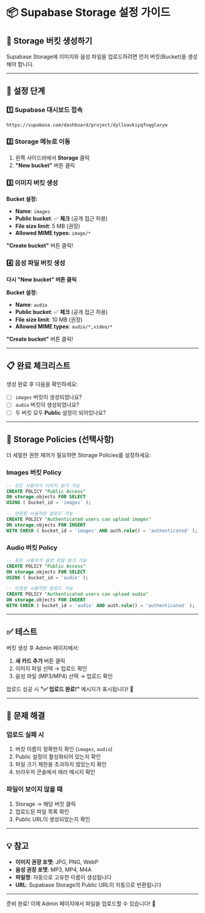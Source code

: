 # 📦 Supabase Storage 설정 가이드

## 🎯 Storage 버킷 생성하기

Supabase Storage에 이미지와 음성 파일을 업로드하려면 먼저 버킷(Bucket)을 생성해야 합니다.

---

## 🚀 설정 단계

### 1️⃣ Supabase 대시보드 접속
```
https://supabase.com/dashboard/project/dylloavkiyqfnqglaryw
```

### 2️⃣ Storage 메뉴로 이동
1. 왼쪽 사이드바에서 **Storage** 클릭
2. **"New bucket"** 버튼 클릭

### 3️⃣ 이미지 버킷 생성
**Bucket 설정:**
- **Name**: `images`
- **Public bucket**: ✅ **체크** (공개 접근 허용)
- **File size limit**: 5 MB (권장)
- **Allowed MIME types**: `image/*`

**"Create bucket"** 버튼 클릭!

### 4️⃣ 음성 파일 버킷 생성
**다시 "New bucket" 버튼 클릭**

**Bucket 설정:**
- **Name**: `audio`
- **Public bucket**: ✅ **체크** (공개 접근 허용)
- **File size limit**: 10 MB (권장)
- **Allowed MIME types**: `audio/*,video/*`

**"Create bucket"** 버튼 클릭!

---

## 📋 완료 체크리스트

생성 완료 후 다음을 확인하세요:

- [ ] `images` 버킷이 생성되었나요?
- [ ] `audio` 버킷이 생성되었나요?
- [ ] 두 버킷 모두 **Public** 설정이 되어있나요?

---

## 🔧 Storage Policies (선택사항)

더 세밀한 권한 제어가 필요하면 Storage Policies를 설정하세요:

### Images 버킷 Policy
```sql
-- 모든 사용자가 이미지 읽기 가능
CREATE POLICY "Public Access"
ON storage.objects FOR SELECT
USING ( bucket_id = 'images' );

-- 인증된 사용자만 업로드 가능
CREATE POLICY "Authenticated users can upload images"
ON storage.objects FOR INSERT
WITH CHECK ( bucket_id = 'images' AND auth.role() = 'authenticated' );
```

### Audio 버킷 Policy
```sql
-- 모든 사용자가 음성 파일 읽기 가능
CREATE POLICY "Public Access"
ON storage.objects FOR SELECT
USING ( bucket_id = 'audio' );

-- 인증된 사용자만 업로드 가능
CREATE POLICY "Authenticated users can upload audio"
ON storage.objects FOR INSERT
WITH CHECK ( bucket_id = 'audio' AND auth.role() = 'authenticated' );
```

---

## ✅ 테스트

버킷 생성 후 Admin 페이지에서:

1. **새 카드 추가** 버튼 클릭
2. 이미지 파일 선택 → 업로드 확인
3. 음성 파일 (MP3/MP4) 선택 → 업로드 확인

업로드 성공 시 **"✅ 업로드 완료!"** 메시지가 표시됩니다! 🎉

---

## 🐛 문제 해결

### 업로드 실패 시
1. 버킷 이름이 정확한지 확인 (`images`, `audio`)
2. Public 설정이 활성화되어 있는지 확인
3. 파일 크기 제한을 초과하지 않았는지 확인
4. 브라우저 콘솔에서 에러 메시지 확인

### 파일이 보이지 않을 때
1. Storage → 해당 버킷 클릭
2. 업로드된 파일 목록 확인
3. Public URL이 생성되었는지 확인

---

## 💡 참고

- **이미지 권장 포맷**: JPG, PNG, WebP
- **음성 권장 포맷**: MP3, MP4, M4A
- **파일명**: 자동으로 고유한 이름이 생성됩니다
- **URL**: Supabase Storage의 Public URL이 자동으로 반환됩니다

---

준비 완료! 이제 Admin 페이지에서 파일을 업로드할 수 있습니다! 🚀


